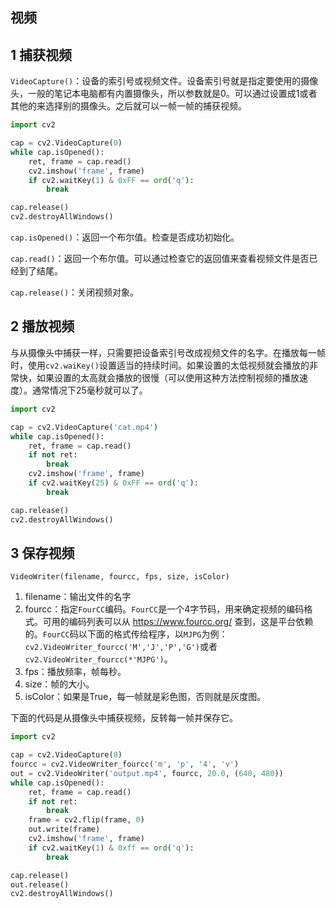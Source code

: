 ## 视频

## 1 捕获视频

`VideoCapture()`：设备的索引号或视频文件。设备索引号就是指定要使用的摄像头，一般的笔记本电脑都有内置摄像头，所以参数就是0。可以通过设置成1或者其他的来选择别的摄像头。之后就可以一帧一帧的捕获视频。

```Python
import cv2

cap = cv2.VideoCapture(0)
while cap.isOpened():
    ret, frame = cap.read()
    cv2.imshow('frame', frame)
    if cv2.waitKey(1) & 0xFF == ord('q'):
        break

cap.release()
cv2.destroyAllWindows()
```

`cap.isOpened()`：返回一个布尔值。检查是否成功初始化。

`cap.read()`：返回一个布尔值。可以通过检查它的返回值来查看视频文件是否已经到了结尾。

`cap.release()`：关闭视频对象。

## 2 播放视频

与从摄像头中捕获一样，只需要把设备索引号改成视频文件的名字。在播放每一帧时，使用`cv2.waiKey()`设置适当的持续时间。如果设置的太低视频就会播放的非常快，如果设置的太高就会播放的很慢（可以使用这种方法控制视频的播放速度）。通常情况下25毫秒就可以了。

```python
import cv2

cap = cv2.VideoCapture('cat.mp4')
while cap.isOpened():
    ret, frame = cap.read()
    if not ret:
        break
    cv2.imshow('frame', frame)
    if cv2.waitKey(25) & 0xFF == ord('q'):
        break

cap.release()
cv2.destroyAllWindows()
```

## 3 保存视频

`VideoWriter(filename, fourcc, fps, size, isColor)`

1. filename：输出文件的名字
2. fourcc：指定`FourCC`编码。`FourCC`是一个4字节码，用来确定视频的编码格式。可用的编码列表可以从 https://www.fourcc.org/ 查到，这是平台依赖的。`FourCC`码以下面的格式传给程序，以`MJPG`为例：`cv2.VideoWriter_fourcc('M','J','P','G')`或者`cv2.VideoWriter_fourcc(*'MJPG')`。
3. fps：播放频率，帧每秒。
4. size：帧的大小。
5. isColor：如果是True，每一帧就是彩色图，否则就是灰度图。

下面的代码是从摄像头中捕获视频，反转每一帧并保存它。

```Python
import cv2

cap = cv2.VideoCapture(0)
fourcc = cv2.VideoWriter_fourcc('m', 'p', '4', 'v')
out = cv2.VideoWriter('output.mp4', fourcc, 20.0, (640, 480))
while cap.isOpened():
    ret, frame = cap.read()
    if not ret:
        break
    frame = cv2.flip(frame, 0)
    out.write(frame)
    cv2.imshow('frame', frame)
    if cv2.waitKey(1) & 0xff == ord('q'):
        break

cap.release()
out.release()
cv2.destroyAllWindows()
```
